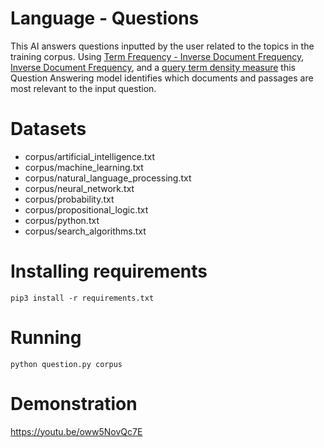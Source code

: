 # Language - Questions 
This AI answers questions inputted by the user related to the topics in the training corpus. Using [Term Frequency - Inverse Document Frequency](https://nlp.stanford.edu/IR-book/html/htmledition/tf-idf-weighting-1.html), [Inverse Document Frequency](https://nlp.stanford.edu/IR-book/html/htmledition/inverse-document-frequency-1.html), and a [query term density measure](https://nlp.stanford.edu/IR-book/html/htmledition/term-frequency-and-weighting-1.html) this Question Answering model identifies which documents and passages are most relevant to the input question.  

# Datasets
* corpus/artificial_intelligence.txt
* corpus/machine_learning.txt
* corpus/natural_language_processing.txt
* corpus/neural_network.txt
* corpus/probability.txt
* corpus/propositional_logic.txt
* corpus/python.txt
* corpus/search_algorithms.txt

# Installing requirements
`pip3 install -r requirements.txt`

# Running
`python question.py corpus`

# Demonstration
https://youtu.be/oww5NovQc7E
